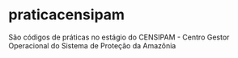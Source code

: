 # praticacensipam
São códigos de práticas no estágio do CENSIPAM - Centro Gestor Operacional do Sistema de Proteção da Amazônia 
